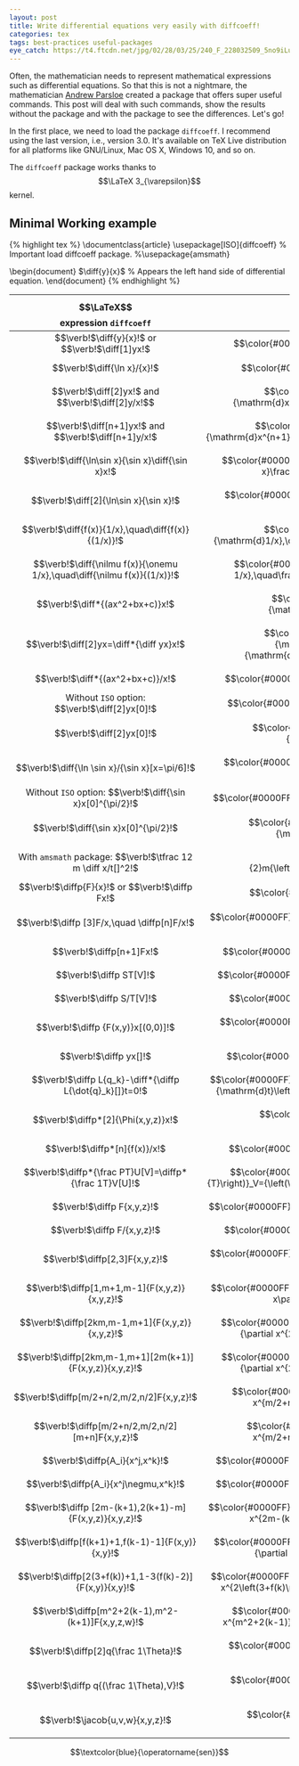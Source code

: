 ```yaml
---
layout: post
title: Write differential equations very easily with diffcoeff!
categories: tex
tags: best-practices useful-packages
eye_catch: https://t4.ftcdn.net/jpg/02/28/03/25/240_F_228032509_5no9iLuwmjksnDktCBau2EDnkfHFItRE.jpg
---
```


Often, the mathematician needs to represent mathematical expressions such as differential equations. So that this is not a nightmare, the mathematician [Andrew Parsloe](https://link.springer.com/article/10.1007/BF02189611) created a package that offers super useful commands. This post will deal with such commands, show the results without the package and with the package to see the differences. Let's go!

<!--more-->

In the first place, we need to load the package `diffcoeff`. I recommend using the last version, i.e., version 3.0. It's available on TeX Live distribution for all platforms like GNU/Linux, Mac OS X, Windows 10, and so on. 

The `diffcoeff` package works thanks to $$\LaTeX 3_{\varepsilon}$$ kernel.

## Minimal Working example

{% highlight tex %}
\documentclass{article}
\usepackage[ISO]{diffcoeff}	% Important load diffcoeff package.
%\usepackage{amsmath}

\begin{document}
$\diff{y}{x}$			% Appears the left hand side of differential equation.
\end{document}
{% endhighlight %}

| $$\LaTeX$$ expression `diffcoeff` | Output |
|:---------------------------------:|:------:|
| $$\verb!$\diff{y}{x}$!$$ or $$\verb!$\diff[1]yx$!$$ | $$\color{#0000FF}\frac{\mathrm{d}y}{\mathrm{d}x}$$ |
| $$\verb!$\diff{\ln x}/{x}$!$$ | $$\color{#0000FF}\mathrm{d} \ln x/\mathrm{d}x$$ |
| $$\verb!$\diff[2]yx$!$$ and $$\verb!$\diff[2]y/x!$$ | $$\color{#0000FF}\frac{\mathrm{d}^2y}{\mathrm{d}x^2}\quad\mathrm{d}^2y/\mathrm{d}x^2$$ |
| $$\verb!$\diff[n+1]yx$!$$ and $$\verb!$\diff[n+1]y/x$!$$ | $$\color{#0000FF}\frac{\mathrm{d}^{n+1}y}{\mathrm{d}x^{n+1}}\quad\mathrm{d}^{n+1}y/\mathrm{d}x^{n+1}$$ |
| $$\verb!$\diff{\ln\sin x}{\sin x}\diff{\sin x}x$!$$| $$\color{#0000FF}\frac{\mathrm{d}\ln\sin x}{\mathrm{d}\sin x}\frac{\mathrm{d}\sin x}{\mathrm{d}x}$$ |
| $$\verb!$\diff[2]{\ln\sin x}{\sin x}$!$$ | $$\color{#0000FF}\frac{\mathrm{d}^2\ln\sin x}{\mathrm{d}{\left(\sin x\right)}^2}$$ |
| $$\verb!$\diff{f(x)}{1/x},\quad\diff{f(x)}{(1/x)}$!$$ | $$\color{#0000FF}\frac{\mathrm{d}f(x)}{\mathrm{d}1/x},\quad\frac{\mathrm{d}f(x)}{\mathrm{d}(1/x)}$$ |
| $$\verb!$\diff{\nilmu f(x)}{\onemu 1/x},\quad\diff{\nilmu f(x)}{(1/x)}$!$$ | $$\color{#0000FF}\frac{\mathrm{d}\ f(x)}{\mathrm{d}\ 1/x},\quad\frac{\mathrm{d}\ f(x)}{\mathrm{d}\ (1/x)}$$ |
| $$\verb!$\diff*{(ax^2+bx+c)}x$!$$ | $$\color{#0000FF}\frac{\mathrm{d}}{\mathrm{d}x}\left(ax^2+bx+c\right)$$ |
| $$\verb!$\diff[2]yx=\diff*{\diff yx}x$!$$ | $$\color{#0000FF}\frac{\mathrm{d}^2y}{\mathrm{d}x^2}=\frac{\mathrm{d}}{\mathrm{d}x}\frac{\mathrm{d}y}{\mathrm{d}x}$$ |
| $$\verb!$\diff*{(ax^2+bx+c)}/x$!$$ | $$\color{#0000FF}\left(d/dx\right)\left(ax^2+bx+c\right)$$|
| Without `ISO` option: $$\verb!$\diff[2]yx[0]$!$$ | $$\color{#0000FF}\left.\frac{d^2y}{dx^2}\right\vert_{0}$$|
| $$\verb!$\diff[2]yx[0]$!$$ | $$\color{#0000FF}{\left(\frac{\mathrm{d}^2y}{\mathrm{d}x^2}\right)}_{0}$$ |
| $$\verb!$\diff{\ln \sin x}/{\sin x}[x=\pi/6]$!$$ | $$\color{#0000FF}{\left(\mathrm{d}\ln\sin x/\mathrm{d}\sin x\right)}_{x=\pi/6}$$ |
| Without `ISO` option: $$\verb!$\diff{\sin x}x[0]^{\pi/2}$!$$ | $$\color{#0000FF}\left.\frac{d\sin x}{dx}\right\vert_{0}^{\pi/2}$$ |
| $$\verb!$\diff{\sin x}x[0]^{\pi/2}$!$$ | $$\color{#0000FF}{\left(\frac{\mathrm{d}\sin x}{\mathrm{d}x}\right)}_{0}^{\pi/2}$$ |
| With `amsmath` package: $$\verb!$\tfrac 12 m \diff x/t[]^2$!$$ | $$\color{#0000FF}\tfrac{1}{2}m{\left(\mathrm{d}x/\mathrm{d}t\right)}^2$$ |
| $$\verb!$\diffp{F}{x}$!$$ or $$\verb!$\diffp Fx$!$$ | $$\color{#0000FF}\frac{\partial F}{\partial x}$$ |
| $$\verb!$\diffp [3]F/x,\quad \diffp[n]F/x$!$$ | $$\color{#0000FF}\partial^3F/\partial x^3,\quad\partial^nF/\partial x^n $$|
| $$\verb!$\diffp[n+1]Fx$!$$ | $$\color{#0000FF}\frac{\partial^{n+1}F}{\partial x^{n+1}}$$ |
| $$\verb!$\diffp ST[V]$!$$ | $$\color{#0000FF}{\left(\frac{\partial S}{\partial T}\right)}_V$$ |
| $$\verb!$\diffp S/T[V]$!$$ | $$\color{#0000FF}{\left(\partial S/\partial T\right)}_{V}$$ |
| $$\verb!$\diffp {F(x,y)}x[(0,0)]$!$$ | $$\color{#0000FF}{\left(\frac{\partial F\left(x,y\right)}{\partial x}\right)}_{\left(0,0\right)}$$ |
| $$\verb!$\diffp yx[]$!$$ | $$\color{#0000FF}\left(\frac{\partial y}{\partial x}\right)$$ |
| $$\verb!$\diffp L{q_k}-\diff*{\diffp L{\dot{q}_k}[]}t=0$!$$ | $$\color{#0000FF}\frac{\partial L}{\partial q_k}-\frac{\mathrm{d}}{\mathrm{d}t}\left(\frac{\partial L}{\partial \dot{q}_k}\right)=0$$|
| $$\verb!$\diffp*[2]{\Phi(x,y,z)}x$!$$ | $$\color{#0000FF}\frac{\partial^2}{\partial x^2}\Phi\left(x,y,z\right)$$ |
| $$\verb!$\diffp*[n]{f(x)}/x$!$$ | $$\color{#0000FF}\left(\partial^n/\partial x^n\right)f(x)$$ |
| $$\verb!$\diffp*{\frac PT}U[V]=\diffp*{\frac 1T}V[U]$!$$ | $$\color{#0000FF}{\left(\frac{\partial}{\partial U}\frac{P}{T}\right)}_V={\left(\frac{\partial}{\partial V}\frac{1}{T}\right)}_{U}$$ |
| $$\verb!$\diffp F{x,y,z}$!$$ | $$\color{#0000FF}\frac{\partial^3F}{\partial x\partial y\partial z}$$ |
| $$\verb!$\diffp F/{x,y,z}$!$$ | $$\color{#0000FF}\partial^3F/\partial x\partial y\partial z$$ |
| $$\verb!$\diffp[2,3]F{x,y,z}$!$$ | $$\color{#0000FF}\frac{\partial^6F}{\partial x^2\partial y^3\partial z}$$ |
| $$\verb!$\diffp[1,m+1,m-1]{F(x,y,z)}{x,y,z}$!$$ | $$\color{#0000FF}\frac{\partial^{2m+1}F\left(x,y,z\right)}{\partial x\partial y^{m+1}\partial z^{m-1}}$$ |
| $$\verb!$\diffp[2km,m-1,m+1]{F(x,y,z)}{x,y,z}$!$$ | $$\color{#0000FF}\frac{\partial^{2km+2m}F\left(x,y,z\right)}{\partial x^{2km}\partial y^{m-1}\partial z^{m+1}}$$ |
| $$\verb!$\diffp[2km,m-1,m+1][2m(k+1)]{F(x,y,z)}{x,y,z}$!$$ | $$\color{#0000FF}\frac{\partial^{2m(k+1)}F\left(x,y,z\right)}{\partial x^{2km}\partial y^{m-1}\partial z^{m+1}}$$ |
| $$\verb!$\diffp[m/2+n/2,m/2,n/2]F{x,y,z}$!$$ | $$\color{#0000FF}\frac{\partial^{2n/2+2m/2}F}{\partial x^{m/2+n/2}\partial y^{m/2}\partial z^{n/2}}$$ |
| $$\verb!$\diffp[m/2+n/2,m/2,n/2][m+n]F{x,y,z}$!$$ | $$\color{#0000FF}\frac{\partial^{m+n}F}{\partial x^{m/2+n/2}\partial y^{m/2}\partial z^{n/2}}$$ |
| $$\verb!$\diffp{A_i}{x^j,x^k}$!$$ | $$\color{#0000FF}\frac{\partial^2A_i}{\partial x^j\partial x^k}$$ |
| $$\verb!$\diffp{A_i}{x^j\negmu,x^k}$!$$ | $$\color{#0000FF}\frac{\partial^2A_i}{\partial x^j\partial x^k}$$ |
| $$\verb!$\diffp [2m-(k+1),2(k+1)-m]{F(x,y,z)}{x,y,z}$!$$ | $$\color{#0000FF}\frac{\partial^{k+m+2}F\left(x,y,z\right)}{\partial x^{2m-(k+1)}\partial y^{2(k+1)-m}\partial z}$$ |
| $$\verb!$\diffp[f(k+1)+1,f(k-1)-1]{F(x,y)}{x,y}$!$$| $$\color{#0000FF}\frac{\partial^{f(k-1)+f(k+1)}F\left(x,y\right)}{\partial x^{f(k+1)+1}\partial y^{f(k-1)-1}}$$ |
| $$\verb!$\diffp[2(3+f(k))+1,1-3(f(k)-2)]{F(x,y)}{x,y}$!$$| $$\color{#0000FF}\frac{\partial^{14-f(k)}F\left(x,y\right)}{\partial x^{2\left(3+f(k)\right)+1}\partial y^{1-3\left(f(k)-2\right)}}$$|
| $$\verb!$\diffp[m^2+2(k-1),m^2-(k+1)]F{x,y,z,w}$!$$ | $$\color{#0000FF}\frac{\partial^{2m^2+k-1} F}{\partial x^{m^2+2(k-1)}\partial y^{m^2-(k+1)}\partial z\partial w}$$ |
| $$\verb!$\diffp[2]q{\frac 1\Theta}$!$$ | $$\color{#0000FF}\frac{\partial^2q}{\partial{\left(\frac{1}{\Theta}\right)}^2}$$ |
| $$\verb!$\diffp q{(\frac 1\Theta),V}$!$$ | $$\color{#0000FF}\frac{\partial^2q}{\partial\left(\frac{1}{\Theta}\right)\partial V}$$ |
| $$\verb!$\jacob{u,v,w}{x,y,z}$!$$ | $$\color{#0000FF}\frac{\partial\left(u,v,w\right)}{\partial\left(x,y,z\right)}$$ |

$$\textcolor{blue}{\operatorname{sen}}$$